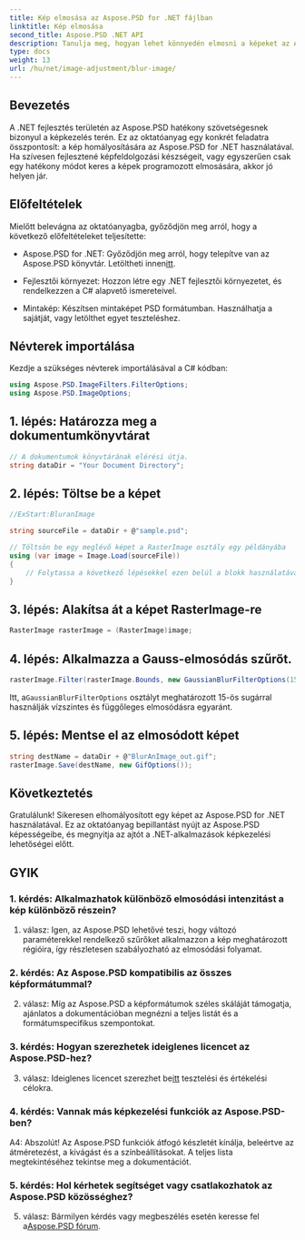 ```yaml
---
title: Kép elmosása az Aspose.PSD for .NET fájlban
linktitle: Kép elmosása
second_title: Aspose.PSD .NET API
description: Tanulja meg, hogyan lehet könnyedén elmosni a képeket az Aspose.PSD for .NET segítségével. Lépésről lépésre szóló útmutató a zökkenőmentes képkezeléshez a C# projektekben.
type: docs
weight: 13
url: /hu/net/image-adjustment/blur-image/
---
```

## Bevezetés

A .NET fejlesztés területén az Aspose.PSD hatékony szövetségesnek bizonyul a képkezelés terén. Ez az oktatóanyag egy konkrét feladatra összpontosít: a kép homályosítására az Aspose.PSD for .NET használatával. Ha szívesen fejlesztené képfeldolgozási készségeit, vagy egyszerűen csak egy hatékony módot keres a képek programozott elmosására, akkor jó helyen jár.

## Előfeltételek

Mielőtt belevágna az oktatóanyagba, győződjön meg arról, hogy a következő előfeltételeket teljesítette:

-  Aspose.PSD for .NET: Győződjön meg arról, hogy telepítve van az Aspose.PSD könyvtár. Letöltheti innen[itt](https://releases.aspose.com/psd/net/).

- Fejlesztői környezet: Hozzon létre egy .NET fejlesztői környezetet, és rendelkezzen a C# alapvető ismereteivel.

- Mintakép: Készítsen mintaképet PSD formátumban. Használhatja a sajátját, vagy letölthet egyet teszteléshez.

## Névterek importálása

Kezdje a szükséges névterek importálásával a C# kódban:

```csharp
using Aspose.PSD.ImageFilters.FilterOptions;
using Aspose.PSD.ImageOptions;
```

## 1. lépés: Határozza meg a dokumentumkönyvtárat

```csharp
// A dokumentumok könyvtárának elérési útja.
string dataDir = "Your Document Directory";
```

## 2. lépés: Töltse be a képet

```csharp
//ExStart:BluranImage

string sourceFile = dataDir + @"sample.psd";

// Töltsön be egy meglévő képet a RasterImage osztály egy példányába
using (var image = Image.Load(sourceFile))
{
    // Folytassa a következő lépésekkel ezen belül a blokk használatával
}
```

## 3. lépés: Alakítsa át a képet RasterImage-re

```csharp
RasterImage rasterImage = (RasterImage)image;
```

## 4. lépés: Alkalmazza a Gauss-elmosódás szűrőt.

```csharp
rasterImage.Filter(rasterImage.Bounds, new GaussianBlurFilterOptions(15, 15));
```

 Itt, a`GaussianBlurFilterOptions` osztályt meghatározott 15-ös sugárral használják vízszintes és függőleges elmosódásra egyaránt.

## 5. lépés: Mentse el az elmosódott képet

```csharp
string destName = dataDir + @"BlurAnImage_out.gif";
rasterImage.Save(destName, new GifOptions());
```

## Következtetés

Gratulálunk! Sikeresen elhomályosított egy képet az Aspose.PSD for .NET használatával. Ez az oktatóanyag bepillantást nyújt az Aspose.PSD képességeibe, és megnyitja az ajtót a .NET-alkalmazások képkezelési lehetőségei előtt.

## GYIK

### 1. kérdés: Alkalmazhatok különböző elmosódási intenzitást a kép különböző részein?

1. válasz: Igen, az Aspose.PSD lehetővé teszi, hogy változó paraméterekkel rendelkező szűrőket alkalmazzon a kép meghatározott régióira, így részletesen szabályozható az elmosódási folyamat.

### 2. kérdés: Az Aspose.PSD kompatibilis az összes képformátummal?

2. válasz: Míg az Aspose.PSD a képformátumok széles skáláját támogatja, ajánlatos a dokumentációban megnézni a teljes listát és a formátumspecifikus szempontokat.

### 3. kérdés: Hogyan szerezhetek ideiglenes licencet az Aspose.PSD-hez?

 3. válasz: Ideiglenes licencet szerezhet be[itt](https://purchase.aspose.com/temporary-license/) tesztelési és értékelési célokra.

### 4. kérdés: Vannak más képkezelési funkciók az Aspose.PSD-ben?

A4: Abszolút! Az Aspose.PSD funkciók átfogó készletét kínálja, beleértve az átméretezést, a kivágást és a színbeállításokat. A teljes lista megtekintéséhez tekintse meg a dokumentációt.

### 5. kérdés: Hol kérhetek segítséget vagy csatlakozhatok az Aspose.PSD közösséghez?

 5. válasz: Bármilyen kérdés vagy megbeszélés esetén keresse fel a[Aspose.PSD fórum](https://forum.aspose.com/c/psd/34).
